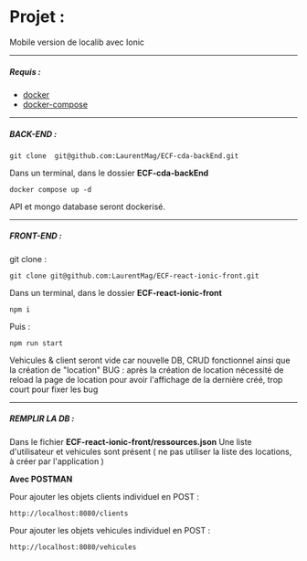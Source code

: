 # Projet :

Mobile version de localib avec Ionic

<hr />

##### Requis :

- [docker](https://docs.docker.com/get-docker/)
- [docker-compose](https://docs.docker.com/compose/install/)

<hr />

##### BACK-END :

```
git clone  git@github.com:LaurentMag/ECF-cda-backEnd.git
```

Dans un terminal, dans le dossier **ECF-cda-backEnd**

```
docker compose up -d
```

API et mongo database seront dockerisé.

<hr />

##### FRONT-END :

git clone :

```
git clone git@github.com:LaurentMag/ECF-react-ionic-front.git
```

Dans un terminal, dans le dossier **ECF-react-ionic-front**

```
npm i
```

Puis :

```
npm run start
```

Vehicules & client seront vide car nouvelle DB, CRUD fonctionnel ainsi que la création de "location"
BUG : après la création de location nécessité de reload la page de location pour avoir l'affichage de la dernière créé, trop court pour fixer les bug

<hr />

##### REMPLIR LA DB :

Dans le fichier **ECF-react-ionic-front/ressources.json**
Une liste d'utilisateur et vehicules sont présent ( ne pas utiliser la liste des locations, à créer par l'application )

**Avec POSTMAN**

Pour ajouter les objets clients individuel en POST :

```
http://localhost:8080/clients
```

Pour ajouter les objets vehicules individuel en POST :

```
http://localhost:8080/vehicules
```
